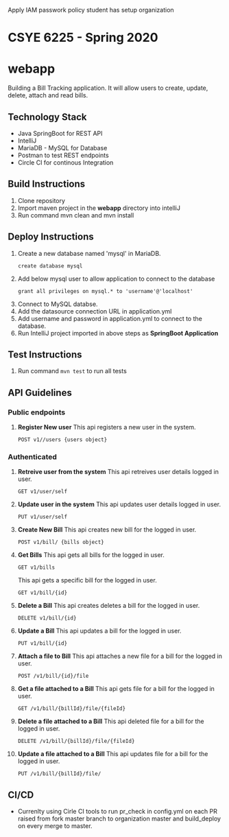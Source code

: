 Apply IAM passwork policy
 student has setup organization
 
 # CSYE 6225 - Spring 2020
# webapp
Building a Bill Tracking application. It will allow users to create, update, delete, attach and read bills.

## Technology Stack
- Java SpringBoot for REST API
- IntelliJ
- MariaDB - MySQL for Database
- Postman to test REST endpoints
- Circle CI for continous Integration

## Build Instructions
1. Clone repository
2. Import maven project in the **webapp** directory into intelliJ
3. Run command mvn clean and mvn install

## Deploy Instructions
1. Create a new database named 'mysql' in MariaDB.
   ```
   create database mysql
   ```
2. Add below mysql user to allow application to connect to the database 
   ```
   grant all privileges on mysql.* to 'username'@'localhost'
   ```
3. Connect to MySQL databse.
4. Add the datasource connection URL in application.yml
5. Add username and password in application.yml to connect to the database.
6. Run IntelliJ project imported in above steps as **SpringBoot Application**

## Test Instructions
1. Run command ```mvn test``` to run all tests

## API Guidelines
### Public endpoints 
1. **Register New user**
   This api registers a new user in the system.
   ```
   POST v1//users {users object}
   ```
### Authenticated
1. **Retreive user from the system**
   This api retreives user details logged in user.
   ```
   GET v1/user/self
   ```
2. **Update user in the system**
   This api updates user details logged in user.
   ```
   PUT v1/user/self
   ```
3. **Create New Bill**
   This api creates new bill for the logged in user.
   ```
   POST v1/bill/ {bills object}
   ```
4. **Get Bills**
   This api gets all bills for the logged in user.
   ```
   GET v1/bills
   ```  
   This api gets a specific bill for the logged in user.
   ```
   GET v1/bill/{id}
   ```  
5. **Delete a Bill**
   This api creates deletes a bill for the logged in user.
   ```
   DELETE v1/bill/{id} 
   ```   
6. **Update a Bill**
   This api updates a bill for the logged in user.
   ```
   PUT v1/bill/{id}
   ```      
7. **Attach a file to Bill**
   This api attaches a new file for a bill for the logged in user.
   ```
   POST /v1/bill/{id}/file
   ```
8. **Get a file attached to a Bill**
   This api gets file for a bill for the logged in user.
   ```
   GET /v1/bill/{billId}/file/{fileId}
   ```
7. **Delete a file attached to a Bill**
   This api deleted file for a bill for the logged in user.
   ```
   DELETE /v1/bill/{billId}/file/{fileId}
   ```
7. **Update a file attached to a Bill**
   This api updates file for a bill for the logged in user.
   ```
   PUT /v1/bill/{billId}/file/
   ```
   
## CI/CD
- Currenlty using Cirle CI tools to run pr_check in config.yml on each PR raised from fork master branch to organization master and build_deploy on every merge to master.
